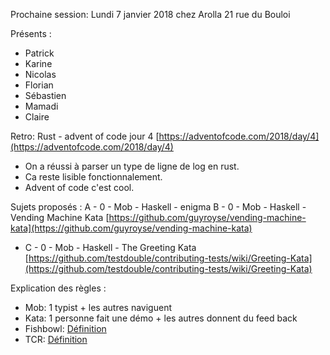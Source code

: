 Prochaine session: Lundi 7 janvier 2018 chez Arolla 21 rue du Bouloi

Présents :
- Patrick
- Karine
- Nicolas
- Florian
- Sébastien
- Mamadi
- Claire


Retro: Rust - advent of code jour 4 [https://adventofcode.com/2018/day/4](https://adventofcode.com/2018/day/4)
- On a réussi à parser un type de ligne de log en rust.
- Ca reste lisible fonctionnalement.
- Advent of code c'est cool.


Sujets proposés :
A - 0 - Mob - Haskell - enigma
B - 0 - Mob - Haskell - Vending Machine Kata [https://github.com/guyroyse/vending-machine-kata](https://github.com/guyroyse/vending-machine-kata)
* C - 0 - Mob - Haskell - The Greeting Kata [https://github.com/testdouble/contributing-tests/wiki/Greeting-Kata](https://github.com/testdouble/contributing-tests/wiki/Greeting-Kata)


Explication des règles :
* Mob: 1 typist + les autres naviguent
* Kata: 1 personne fait une démo + les autres donnent du feed back
* Fishbowl: [Définition](https://en.wikipedia.org/wiki/Fishbowl_(conversation))
* TCR: [Définition](https://medium.com/@kentbeck_7670/test-commit-revert-870bbd756864)

  
